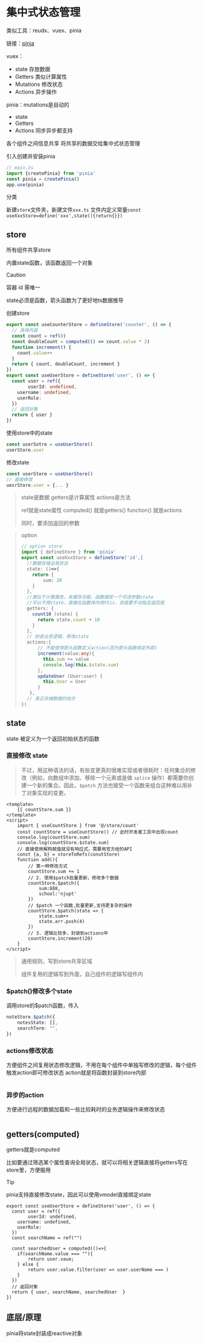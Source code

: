 # 集中式状态管理

类似工具：reudx、vuex、pinia

链接：[pinia](https://pinia.vuejs.org/zh/)

vuex：
- state 存放数据
- Getters 类似计算属性
- Mutations 修改状态
- Actions 异步操作

pinia：mutations是自动的

- state
- Getters
- Actions 同步异步都支持

各个组件之间信息共享
将共享的数据交给集中式状态管理

引入创建并安装pinia

```ts
// main.ts
import {createPinia} from 'pinia'
const pinia = createPinia()
app.use(pinia)
```

分类

新建`store`文件夹，新建文件`xxx.ts`
文件内定义常量`const useXxxStore=define('xxx',state(){return{}})`



## store

所有组件共享store

内置state函数，该函数返回一个对象

> [!caution]
>
> 容器 id 需唯一
>
> state必须是函数，箭头函数为了更好地ts数据推导



创建store

```ts
export const useCounterStore = defineStore('counter', () => {
  // 具体内容
  const count = ref(0)
  const doubleCount = computed(() => count.value * 2)
  function increment() {
    count.value++
  }
  return { count, doubleCount, increment }
})
export const useUserStore = defineStore('user', () => {
  const user = ref({
		userId: undefined,
   	username: undefined,
    userRole: 
  })
  // 返回对象
  return { user }
})
```

使用store中的state

```ts
const userSotre = useUserStore()
userStore.user
```

修改state

```ts
const userStore = useUserStore()
// 直接修改
uesrStore.user = {... }
```



> state是数据
> getters是计算属性
> actions是方法
>
> ref就是state属性
> computed() 就是getters()
> function() 就是actions
>
> 同时，要添加返回的参数



> option
>
> ```ts
> // option store
> import { defineStore } from 'pinia'
> export const useXxxStore = defineStore('id',{
>   //数据存储全局状态
>   state: ()=>{
>     return {
>         sum: 20
>     }
> 	},
>   //类似于计算属性，有缓存功能，函数接受一个可选参数state
>   //可以不用state，直接在函数体内用this，但是要手动指定返回值
>   getters: {
>     count10 (state) {
>       return state.count + 10
>     }
>   },
>   // 封装业务逻辑，修改state
> 	actions:{
>     	// 不能使用箭头函数定义action(因为箭头函数绑定外部)
>       increment(value:any){
>         this.sum += value
>         console.log(this.$state.sum)
>       },
>     	updateUser (User:user) {
>         this.User = User
>       }
>  	 },
> 	// 真正存储数据的地方
> })
> ```



## state

state 被定义为一个返回初始状态的函数

### 直接修改 state

> 不过，用这种语法的话，有些变更真的很难实现或者很耗时：任何集合的修改（例如，向数组中添加、移除一个元素或是做 `splice` 操作）都需要你创建一个新的集合。因此，`$patch` 方法也接受一个函数来组合这种难以用补丁对象实现的变更。

```vue
<template>
	{{ countStore.sum }}
</template>
<script>
	import { useCountStore } from '@/store/count'
    const countStore = useCountStore() // 此时开发者工具中出现count
    console.log(countStore.sum)
    console.log(countStore.$state.sum)
  	// 直接使用解构赋值就没有响应式，需要用官方给的API
  	const {a, b} = storeToRefs(conutStore)
    function add(){
        // 第一种修改方式
        countStore.sum += 1
        // 2. 使用$patch批量更新，修改多个数据
        countStore.$patch({
            sum:888,
            school:'njupt'
        })
      	// $patch 一个函数,批量更新,支持更复杂的操作
      	countStore.$patch(state => {
            state.sum++
          	state.arr.push(4)
        })
        // 3. 逻辑比较多，封装到actions中
        countStore.increment(20)
    }
</script>
```

> 通用规则，写到store共享区域
>
> 组件复用的逻辑写到外面，自己组件的逻辑写组件内



### $patch()修改多个state

调用store的$patch函数，传入

```ts
noteStore.$patch({
	notesState: [],
	searchTerm: "",
})
```

### actions修改状态

方便组件之间复用状态修改逻辑，不用在每个组件中单独写修改的逻辑，每个组件触发action即可修改状态
action就是将函数封装到store内部

```ts

```

### 异步的action

方便进行远程的数据加载和一些比较耗时的业务逻辑操作来修改状态

```ts
```



## getters(computed)

getters就是computed

比如要通过筛选某个属性查询全局状态，就可以将相关逻辑直接将getters写在store里，方便服用

> [!tip]
>
> pinia支持直接修改state，因此可以使用vmodel直接绑定state 

```
export const useUserStore = defineStore('user', () => {
  const user = ref({
		userId: undefined,
   	username: undefined,
    userRole: 
  })
  const searchName = ref("")
  
  const searchedUser = computed(()=>{
  	if(searchName.value === ""){
  		return user.vaue;
  	} else {
  		return user.value.filter(user => user.userName === )
  	}
  })
  // 返回对象
  return { user, searchName, searchedUser  }
})
```





## 底层/原理

pinia将state封装成reactive对象

